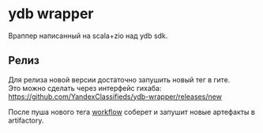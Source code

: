 # ydb wrapper

Враппер написанный на scala+zio над ydb sdk.

## Релиз

Для релиза новой версии достаточно запушить новый тег в гите.  
Это можно сделать через интерфейс гихаба: https://github.com/YandexClassifieds/ydb-wrapper/releases/new

После пуша нового тега [workflow](.github/workflows/release.yml) соберет и запушит новые артефакты в artifactory.
